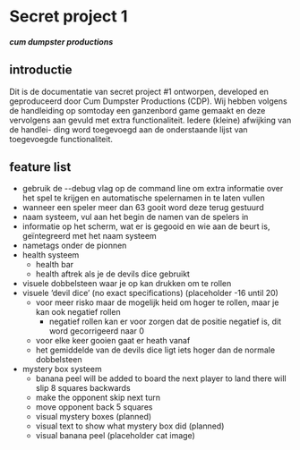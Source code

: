 # Secret project 1
#### *cum dumpster productions*

## introductie
Dit is de documentatie van secret project #1 ontworpen, developed en geproduceerd door Cum
Dumpster Productions (CDP). Wij hebben volgens de handleiding op somtoday een ganzenbord game
gemaakt en deze vervolgens aan gevuld met extra functionaliteit. Iedere (kleine) afwijking van de handlei-
ding word toegevoegd aan de onderstaande lijst van toegevoegde functionaliteit.

## feature list
* gebruik de --debug vlag op de command line om extra informatie over het spel te krijgen en automatische spelernamen in te laten vullen
* wanneer een speler meer dan 63 gooit word deze terug gestuurd
* naam systeem, vul aan het begin de namen van de spelers in
* informatie op het scherm, wat er is gegooid en wie aan de beurt is, geïntegreerd met het naam systeem
* nametags onder de pionnen
* health systeem
  * health bar
  * health aftrek als je de devils dice gebruikt
* visuele dobbelsteen waar je op kan drukken om te rollen
* visuele ’devil dice’ (no exact specifications) (placeholder -16 until 20)
  * voor meer risko maar de mogelijk heid om hoger te rollen, maar je kan ook negatief rollen
    * negatief rollen kan er voor zorgen dat de positie negatief is, dit word gecorrigeerd naar 0
  * voor elke keer gooien gaat er heath vanaf
  * het gemiddelde van de devils dice ligt iets hoger dan de normale dobbelsteen
* mystery box systeem
  * banana peel will be added to board the next player to land there will slip 8 squares backwards
  * make the opponent skip next turn
  * move opponent back 5 squares
  * visual mystery boxes (planned)
  * visual text to show what mystery box did (planned)
  * visual banana peel (placeholder cat image)
